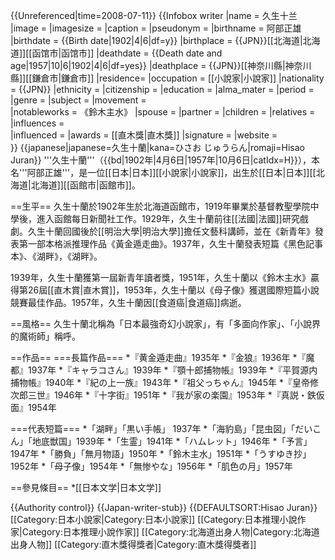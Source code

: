 {{Unreferenced|time=2008-07-11}}
{{Infobox writer <!-- see Template:Infobox writer -->
|name = 久生十兰
|image = 
|imagesize = 
|caption = 
|pseudonym = 
|birthname = 阿部正雄
|birthdate = {{Birth date|1902|4|6|df=y}}
|birthplace = {{JPN}}[[北海道|北海道]][[函馆市|函馆市]]
|deathdate = {{Death date and age|1957|10|6|1902|4|6|df=yes}}
|deathplace = {{JPN}}[[神奈川縣|神奈川縣]][[鎌倉市|鎌倉市]]
|residence=
|occupation = [[小說家|小說家]]
|nationality = {{JPN}}
|ethnicity = 
|citizenship = 
|education = 
|alma_mater = 
|period = 
|genre = 
|subject = 
|movement =  
|notableworks = 《鈴木主水》
|spouse = 
|partner = 
|children = 
|relatives = 
|influences =  
|influenced = 
|awards =  [[直木獎|直木獎]]
|signature = 
|website =  
}}
{{japanese|japanese=久生十蘭|kana=ひさお じゅうらん|romaji=Hisao Juran}}
'''久生十蘭'''（{{bd|1902年|4月6日|1957年|10月6日|catIdx=H}}），本名'''阿部正雄'''，是一位[[日本|日本]][[小說家|小說家]]，出生於[[日本|日本]][[北海道|北海道]][[函館市|函館市]]。

==生平==
久生十蘭於1902年生於北海道函館市，1919年畢業於基督教聖學院中學後，進入函館每日新聞社工作。1929年，久生十蘭前往[[法國|法國]]研究戲劇。久生十蘭回國後於[[明治大學|明治大學]]擔任文藝科講師，並在《新青年》發表第一部本格派推理作品《黃金遁走曲》。1937年，久生十蘭發表短篇《黑色記事本》、《湖畔》，《湖畔》。

1939年，久生十蘭獲第一屆新青年讀者獎，1951年，久生十蘭以《鈴木主水》贏得第26屆[[直木賞|直木賞]]，1953年，久生十蘭以《母子像》獲選國際短篇小說競賽最佳作品。1957年，久生十蘭因[[食道癌|食道癌]]病逝。

==風格==
久生十蘭北稱為「日本最強奇幻小說家」，有「多面向作家」、「小說界的魔術師」稱呼。

==作品==
===長篇作品===
*『黄金遁走曲』1935年
*『金狼』1936年
*『魔都』1937年
*『キャラコさん』1939年
*『顎十郎捕物帳』1939年
*『平賀源内捕物帳』1940年
*『紀の上一族』1943年
*『祖父っちゃん』1945年
*『皇帝修次郎三世』1946年
*『十字街』1951年
*『我が家の楽園』1953年
*『真説・鉄仮面』1954年

===代表短篇===
*「湖畔」「黒い手帳」 1937年
*「海豹島」「昆虫図」「だいこん」「地底獣国」1939年
*「生霊」1941年
*「ハムレット」1946年
*「予言」1947年
*「勝負」「無月物語」1950年
*「鈴木主水」1951年
*「うすゆき抄」1952年
*「母子像」1954年
*「無惨やな」1956年
*「肌色の月」1957年 

==參見條目==
*[[日本文学|日本文学]]

{{Authority control}}
{{Japan-writer-stub}}
{{DEFAULTSORT:Hisao Juran}}
[[Category:日本小說家|Category:日本小說家]]
[[Category:日本推理小說作家|Category:日本推理小說作家]]
[[Category:北海道出身人物|Category:北海道出身人物]]
[[Category:直木獎得獎者|Category:直木獎得獎者]]